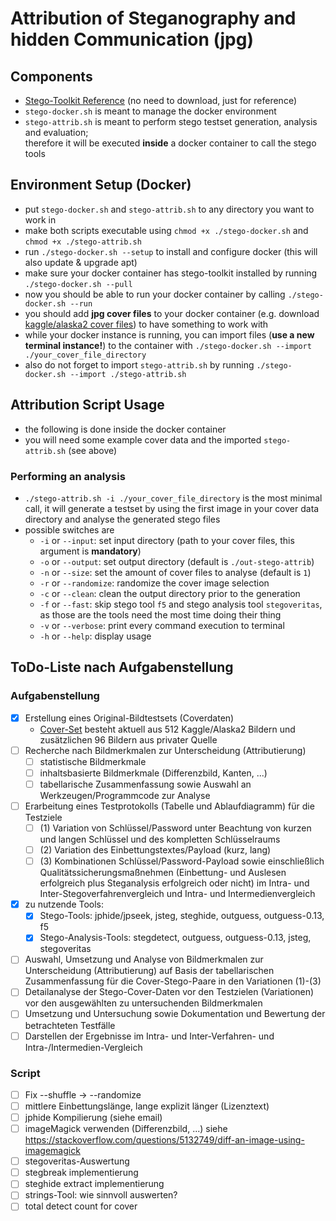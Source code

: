 # Attribution of Steganography and hidden Communication (jpg)
## Components
- [Stego-Toolkit Reference](https://github.com/DominicBreuker/stego-toolkit) (no need to download, just for reference)
- `stego-docker.sh` is meant to manage the docker environment
- `stego-attrib.sh` is meant to perform stego testset generation, analysis and evaluation;  
  therefore it will be executed **inside** a docker container to call the stego tools
## Environment Setup (Docker)
- put `stego-docker.sh` and `stego-attrib.sh` to any directory you want to work in
- make both scripts executable using `chmod +x ./stego-docker.sh` and `chmod +x ./stego-attrib.sh`
- run `./stego-docker.sh --setup` to install and configure docker (this will also update & upgrade apt)
- make sure your docker container has stego-toolkit installed by running `./stego-docker.sh --pull`
- now you should be able to run your docker container by calling `./stego-docker.sh --run`
- you should add **jpg cover files** to your docker container (e.g. download [kaggle/alaska2 cover files](https://www.kaggle.com/competitions/alaska2-image-steganalysis/data?select=Cover)) to have something to work with
- while your docker instance is running, you can import files (**use a new terminal instance!**) to the container with `./stego-docker.sh --import ./your_cover_file_directory`
- also do not forget to import `stego-attrib.sh` by running `./stego-docker.sh --import ./stego-attrib.sh`
## Attribution Script Usage
- the following is done inside the docker container
- you will need some example cover data and the imported `stego-attrib.sh` (see above)
### Performing an analysis
- `./stego-attrib.sh -i ./your_cover_file_directory` is the most minimal call, it will generate a testset by using the first image in your cover data directory and analyse the generated stego files
- possible switches are
  - `-i` or `--input`: set input directory (path to your cover files, this argument is **mandatory**)
  - `-o` or `--output`: set output directory (default is `./out-stego-attrib`)
  - `-n` or `--size`: set the amount of cover files to analyse (default is `1`)
  - `-r` or `--randomize`: randomize the cover image selection
  - `-c` or `--clean`: clean the output directory prior to the generation
  - `-f` or `--fast`: skip stego tool `f5` and stego analysis tool `stegoveritas`, as those are the tools need the most time doing their thing
  - `-v` or `--verbose`: print every command execution to terminal
  - `-h` or `--help`: display usage
## ToDo-Liste nach Aufgabenstellung
### Aufgabenstellung
- [X] Erstellung eines Original-Bildtestsets (Coverdaten)
  - [Cover-Set](./coverData) besteht aktuell aus 512 Kaggle/Alaska2 Bildern und zusätzlichen 96 Bildern aus privater Quelle
- [ ] Recherche nach Bildmerkmalen zur Unterscheidung (Attributierung)
  - [ ] statistische Bildmerkmale
  - [ ] inhaltsbasierte Bildmerkmale (Differenzbild, Kanten, ...)
  - [ ] tabellarische Zusammenfassung sowie Auswahl an Werkzeugen/Programmcode zur Analyse
- [ ] Erarbeitung eines Testprotokolls (Tabelle und Ablaufdiagramm) für die Testziele
  - [ ] (1) Variation von Schlüssel/Password unter Beachtung von kurzen und langen Schlüssel und des kompletten Schlüsselraums
  - [ ] (2) Variation des Einbettungstextes/Payload (kurz, lang)
  - [ ] (3) Kombinationen Schlüssel/Password-Payload sowie einschließlich Qualitätssicherungsmaßnehmen (Einbettung- und Auslesen erfolgreich plus Steganalysis erfolgreich oder nicht) im Intra- und Inter-Stegoverfahrenvergleich und Intra- und Intermedienvergleich 
- [X] zu nutzende Tools:
  - [X] Stego-Tools: jphide/jpseek, jsteg, steghide, outguess, outguess-0.13, f5
  - [X] Stego-Analysis-Tools: stegdetect, outguess, outguess-0.13, jsteg, stegoveritas
- [ ] Auswahl, Umsetzung und Analyse von Bildmerkmalen zur Unterscheidung (Attributierung) auf Basis der tabellarischen Zusammenfassung für die Cover-Stego-Paare in den Variationen (1)-(3)
- [ ] Detailanalyse der Stego-Cover-Daten vor den Testzielen (Variationen) vor den ausgewählten zu untersuchenden Bildmerkmalen
- [ ] Umsetzung und Untersuchung sowie Dokumentation und Bewertung der betrachteten Testfälle
- [ ] Darstellen der Ergebnisse im Intra- und Inter-Verfahren- und Intra-/Intermedien-Vergleich 
### Script
- [ ] Fix --shuffle -> --randomize
- [ ] mittlere Einbettungslänge, lange explizit länger (Lizenztext)
- [ ] jphide Kompilierung (siehe email)
- [ ] imageMagick verwenden (Differenzbild, ...) siehe https://stackoverflow.com/questions/5132749/diff-an-image-using-imagemagick
- [ ] stegoveritas-Auswertung
- [ ] stegbreak implementierung
- [ ] steghide extract implementierung
- [ ] strings-Tool: wie sinnvoll auswerten?
- [ ] total detect count for cover
